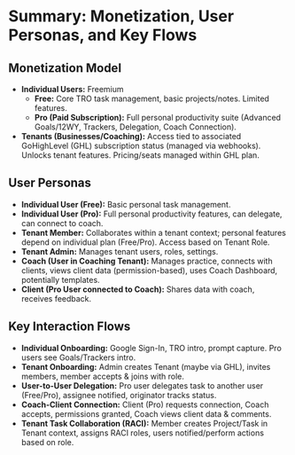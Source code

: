 # Summary: Monetization, User Personas, and Key Flows

## Monetization Model
*   **Individual Users:** Freemium
    *   **Free:** Core TRO task management, basic projects/notes. Limited features.
    *   **Pro (Paid Subscription):** Full personal productivity suite (Advanced Goals/12WY, Trackers, Delegation, Coach Connection).
*   **Tenants (Businesses/Coaching):** Access tied to associated GoHighLevel (GHL) subscription status (managed via webhooks). Unlocks tenant features. Pricing/seats managed within GHL plan.

## User Personas
*   **Individual User (Free):** Basic personal task management.
*   **Individual User (Pro):** Full personal productivity features, can delegate, can connect to coach.
*   **Tenant Member:** Collaborates within a tenant context; personal features depend on individual plan (Free/Pro). Access based on Tenant Role.
*   **Tenant Admin:** Manages tenant users, roles, settings.
*   **Coach (User in Coaching Tenant):** Manages practice, connects with clients, views client data (permission-based), uses Coach Dashboard, potentially templates.
*   **Client (Pro User connected to Coach):** Shares data with coach, receives feedback.

## Key Interaction Flows
*   **Individual Onboarding:** Google Sign-In, TRO intro, prompt capture. Pro users see Goals/Trackers intro.
*   **Tenant Onboarding:** Admin creates Tenant (maybe via GHL), invites members, member accepts & joins with role.
*   **User-to-User Delegation:** Pro user delegates task to another user (Free/Pro), assignee notified, originator tracks status.
*   **Coach-Client Connection:** Client (Pro) requests connection, Coach accepts, permissions granted, Coach views client data & comments.
*   **Tenant Task Collaboration (RACI):** Member creates Project/Task in Tenant context, assigns RACI roles, users notified/perform actions based on role. 